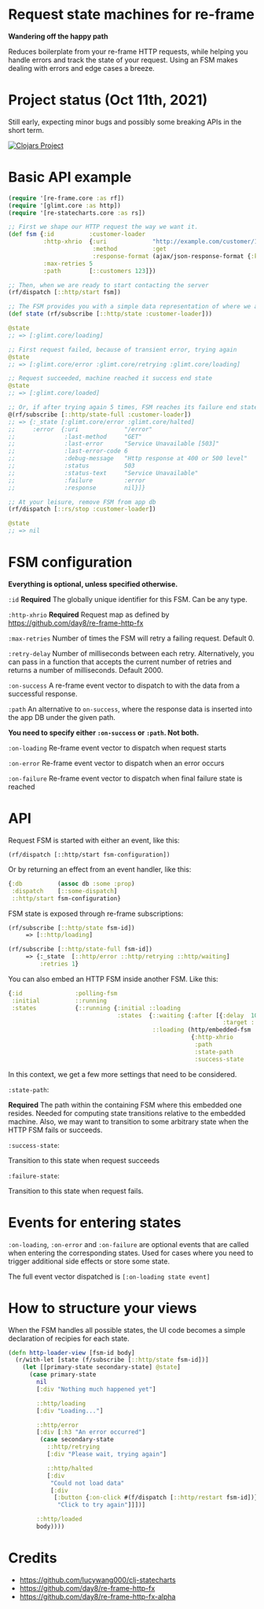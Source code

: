 # Request state machines for re-frame

**Wandering off the happy path**

Reduces boilerplate from your re-frame HTTP requests, while helping you handle errors and track the state of your request. Using an FSM makes dealing with errors and edge cases a breeze.

# Project status (Oct 11th, 2021)
Still early, expecting minor bugs and possibly some breaking APIs in the short term.

[![Clojars Project](https://img.shields.io/clojars/v/glimt.svg)](https://clojars.org/glimt)

 
# Basic API example

```clojure
(require '[re-frame.core :as rf])
(require '[glimt.core :as http])
(require '[re-statecharts.core :as rs])

;; First we shape our HTTP request the way we want it.
(def fsm {:id          :customer-loader
          :http-xhrio  {:uri             "http://example.com/customer/123"
                        :method          :get
                        :response-format (ajax/json-response-format {:keywords? true})}
          :max-retries 5
          :path        [::customers 123]})

;; Then, when we are ready to start contacting the server
(rf/dispatch [::http/start fsm])

;; The FSM provides you with a simple data representation of where we are in the process
(def state (rf/subscribe [::http/state :customer-loader]))

@state
;; => [:glimt.core/loading]

;; First request failed, because of transient error, trying again
@state
;; => [:glimt.core/error :glimt.core/retrying :glimt.core/loading]

;; Request succeeded, machine reached it success end state
@state
;; => [:glimt.core/loaded]

;; Or, if after trying again 5 times, FSM reaches its failure end state
@(rf/subscribe [::http/state-full :customer-loader])
;; => {:_state [:glimt.core/error :glimt.core/halted] 
;;     :error  {:uri             "/error"
;;              :last-method     "GET"
;;              :last-error      "Service Unavailable [503]"
;;              :last-error-code 6
;;              :debug-message   "Http response at 400 or 500 level"
;;              :status          503
;;              :status-text     "Service Unavailable"
;;              :failure         :error
;;              :response        nil}]}

;; At your leisure, remove FSM from app db
(rf/dispatch [::rs/stop :customer-loader])

@state
;; => nil
```

# FSM configuration

**Everything is optional, unless specified otherwise.**

`:id` **Required** The globally unique identifier for this FSM. Can be any type.

`:http-xhrio` **Required** Request map as defined by https://github.com/day8/re-frame-http-fx

`:max-retries` Number of times the FSM will retry a failing request. Default 0.

`:retry-delay` Number of milliseconds between each retry. Alternatively, you can pass in a function that accepts the current number of retries and returns a number of milliseconds. Default 2000.

`:on-success` A re-frame event vector to dispatch to with the data from a successful response.

`:path` An alternative to `on-success`, where the response data is inserted into the app DB under the given path.

**You need to specify either `:on-success` or `:path`. Not both.**

`:on-loading` Re-frame event vector to dispatch when request starts

`:on-error` Re-frame event vector to dispatch when an error occurs

`:on-failure` Re-frame event vector to dispatch when final failure state is reached

# API

Request FSM is started with either an event, like this:

`(rf/dispatch [::http/start fsm-configuration])`

Or by returning an effect from an event handler, like this:
```clojure
{:db          (assoc db :some :prop)
 :dispatch    [::some-dispatch]
 ::http/start fsm-configuration}
```

FSM state is exposed through re-frame subscriptions:

```clojure
(rf/subscribe [::http/state fsm-id]) 
     => [::http/loading]
```

```clojure
(rf/subscribe [::http/state-full fsm-id]) 
     => {:_state  [::http/error ::http/retrying ::http/waiting]
         :retries 1}
```

You can also embed an HTTP FSM inside another FSM. Like this:

```clojure
{:id               :polling-fsm
 :initial          ::running
 :states           {::running {:initial ::loading
                               :states  {::waiting {:after [{:delay  10000
                                                             :target ::loading}]}
                                         ::loading (http/embedded-fsm
                                                    {:http-xhrio       "url"
                                                     :path             [:store :data :here]
                                                     :state-path       [:> ::running ::loading]
                                                     :success-state    [:> ::running ::waiting]})}}}}
```

In this context, we get a few more settings that need to be considered.

`:state-path`:

**Required** The path within the containing FSM where this embedded one resides. Needed for computing state transitions 
relative to the embedded machine. Also, we may want to transition to some arbitrary state when the HTTP FSM fails or succeeds.

`:success-state`: 

Transition to this state when request succeeds

`:failure-state`: 

Transition to this state when request fails.


# Events for entering states
`:on-loading`, `:on-error` and `:on-failure` are optional events that are called when entering the corresponding
states. Used for cases where you need to trigger additional side effects or store some state.

The full event vector dispatched is `[:on-loading state event]`
 
# How to structure your views

When the FSM handles all possible states, the UI code becomes a simple declaration of
recipies for each state.

```clojure
(defn http-loader-view [fsm-id body]
  (r/with-let [state (f/subscribe [::http/state fsm-id])]
    (let [[primary-state secondary-state] @state]
      (case primary-state
        nil
        [:div "Nothing much happened yet"]

        ::http/loading
        [:div "Loading..."]

        ::http/error
        [:div [:h3 "An error occurred"]
         (case secondary-state
           ::http/retrying
           [:div "Please wait, trying again"]

           ::http/halted
           [:div
            "Could not load data"
            [:div
             [:button {:on-click #(f/dispatch [::http/restart fsm-id])}
              "Click to try again"]]])]

        ::http/loaded
        body))))
```

# Credits
- https://github.com/lucywang000/clj-statecharts
- https://github.com/day8/re-frame-http-fx
- https://github.com/day8/re-frame-http-fx-alpha
